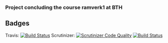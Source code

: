 ### Project concluding the course ramverk1 at BTH

## Badges
Travis: [![Build Status](https://travis-ci.com/Kris3XIQ/ramverk1-project.svg?branch=main)](https://travis-ci.com/Kris3XIQ/ramverk1-project) 
Scrutinizer: [![Scrutinizer Code Quality](https://scrutinizer-ci.com/g/Kris3XIQ/ramverk1-project/badges/quality-score.png?b=main)](https://scrutinizer-ci.com/g/Kris3XIQ/ramverk1-project/?branch=main)
[![Build Status](https://scrutinizer-ci.com/g/Kris3XIQ/ramverk1-project/badges/build.png?b=main)](https://scrutinizer-ci.com/g/Kris3XIQ/ramverk1-project/build-status/main)
